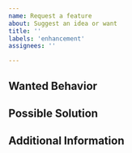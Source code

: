 ```yaml
---
name: Request a feature
about: Suggest an idea or want
title: ''
labels: 'enhancement'
assignees: ''

---
```


<!--- Please search issues before creating a new one. --->
<!--- This is just a template, feel free to customize if prudent. --->

## Wanted Behavior
<!--- Describe the wanted feature. --->

## Possible Solution
<!--- Optional implementation suggestion. --->

## Additional Information
<!--- For example, why you want the feature. --->
